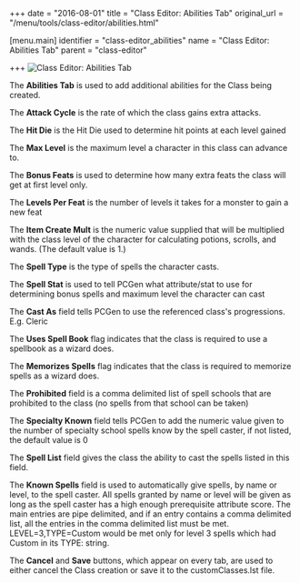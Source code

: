+++
date = "2016-08-01"
title = "Class Editor: Abilities Tab"
original_url = "/menu/tools/class-editor/abilities.html"

[menu.main]
    identifier = "class-editor_abilities"
    name = "Class Editor: Abilities Tab"
    parent = "class-editor"
    
+++
![Class Editor: Abilities
Tab](../../../images/editors/class/abilitiestab.png)

The **Abilities Tab** is used to add additional abilities for the Class
being created.

The **Attack Cycle** is the rate of which the class gains extra attacks.

The **Hit Die** is the Hit Die used to determine hit points at each
level gained

The **Max Level** is the maximum level a character in this class can
advance to.

The **Bonus Feats** is used to determine how many extra feats the class
will get at first level only.

The **Levels Per Feat** is the number of levels it takes for a monster
to gain a new feat

The **Item Create Mult** is the numeric value supplied that will be
multiplied with the class level of the character for calculating
potions, scrolls, and wands. (The default value is 1.)

The **Spell Type** is the type of spells the character casts.

The **Spell Stat** is used to tell PCGen what attribute/stat to use for
determining bonus spells and maximum level the character can cast

The **Cast As** field tells PCGen to use the referenced class's
progressions. E.g. Cleric

The **Uses Spell Book** flag indicates that the class is required to use
a spellbook as a wizard does.

The **Memorizes Spells** flag indicates that the class is required to
memorize spells as a wizard does.

The **Prohibited** field is a comma delimited list of spell schools that
are prohibited to the class (no spells from that school can be taken)

The **Specialty Known** field tells PCGen to add the numeric value given
to the number of specialty school spells know by the spell caster, if
not listed, the default value is 0

The **Spell List** field gives the class the ability to cast the spells
listed in this field.

The **Known Spells** field is used to automatically give spells, by name
or level, to the spell caster. All spells granted by name or level will
be given as long as the spell caster has a high enough prerequisite
attribute score. The main entries are pipe delimited, and if an entry
contains a comma delimited list, all the entries in the comma delimited
list must be met. LEVEL=3,TYPE=Custom would be met only for level 3
spells which had Custom in its TYPE: string.

The **Cancel** and **Save** buttons, which appear on every tab, are used
to either cancel the Class creation or save it to the customClasses.lst
file.



